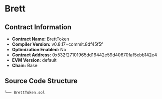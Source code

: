 # Brett

## Contract Information
- **Contract Name:** BrettToken
- **Compiler Version:** v0.8.17+commit.8df45f5f
- **Optimization Enabled:** No
- **Contract Address:** 0x532f27101965dd16442e59d40670faf5ebb142e4
- **EVM Version:** default
- **Chain:** Base

## Source Code Structure
```
└── BrettToken.sol

```